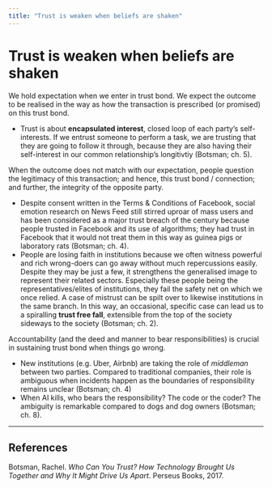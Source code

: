```yaml
---
title: "Trust is weaken when beliefs are shaken"
---
```


# Trust is weaken when beliefs are shaken

We hold expectation when we enter in trust bond. We expect the outcome to be realised in the way as how the transaction is prescribed (or promised) on this trust bond.

- Trust is about **encapsulated interest**, closed loop of each party’s self-interests. If we entrust someone to perform a task, we are trusting that they are going to follow it through, because they are also having their self-interest in our common relationship’s longitivtiy (Botsman; ch. 5).

When the outcome does not match with our expectation, people question the legitimacy of this transaction; and hence, this trust bond / connection; and further, the integrity of the opposite party.

- Despite consent written in the Terms & Conditions of Facebook, social emotion research on News Feed still stirred uproar of mass users and has been considered as a major trust breach of the century because people trusted in Facebook and its use of algorithms; they had trust in Facebook that it would not treat them in this way as guinea pigs or laboratory rats (Botsman; ch. 4).
- People are losing faith in institutions because we often witness powerful and rich wrong-doers can go away without much repercussions easily. Despite they may be just a few, it strengthens the generalised image to represent their related sectors. Especially these people being the representatives/elites of institutions, they fail the safety net on which we once relied. A case of mistrust can be spilt over to likewise institutions in the same branch. In this way, an occasional, specific case can lead us to a spiralling **trust free fall**, extensible from the top of the society sideways to the society (Botsman; ch. 2).

Accountability (and the deed and manner to bear responsibilities) is crucial in sustaining trust bond when things go wrong.

- New institutions (e.g. Uber, Airbnb) are taking the role of _middleman_ between two parties. Compared to traditional companies, their role is ambiguous when incidents happen as the boundaries of responsibility remains unclear (Botsman; ch. 4)
- When AI kills, who bears the responsibility? The code or the coder? The ambiguity is remarkable compared to dogs and dog owners (Botsman; ch. 8).

* * *

## References
Botsman, Rachel. _Who Can You Trust? How Technology Brought Us Together and Why It Might Drive Us Apart_. Perseus Books, 2017.
